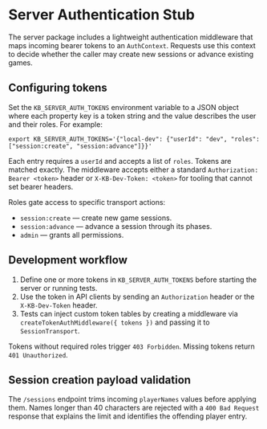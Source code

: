 # Server Authentication Stub

The server package includes a lightweight authentication middleware that maps
incoming bearer tokens to an `AuthContext`. Requests use this context to decide
whether the caller may create new sessions or advance existing games.

## Configuring tokens

Set the `KB_SERVER_AUTH_TOKENS` environment variable to a JSON object where each
property key is a token string and the value describes the user and their roles.
For example:

```
export KB_SERVER_AUTH_TOKENS='{"local-dev": {"userId": "dev", "roles": ["session:create", "session:advance"]}}'
```

Each entry requires a `userId` and accepts a list of `roles`. Tokens are matched
exactly. The middleware accepts either a standard `Authorization: Bearer <token>`
header or `X-KB-Dev-Token: <token>` for tooling that cannot set bearer headers.

Roles gate access to specific transport actions:

- `session:create` — create new game sessions.
- `session:advance` — advance a session through its phases.
- `admin` — grants all permissions.

## Development workflow

1. Define one or more tokens in `KB_SERVER_AUTH_TOKENS` before starting the
   server or running tests.
2. Use the token in API clients by sending an `Authorization` header or the
   `X-KB-Dev-Token` header.
3. Tests can inject custom token tables by creating a middleware via
   `createTokenAuthMiddleware({ tokens })` and passing it to `SessionTransport`.

Tokens without required roles trigger `403 Forbidden`. Missing tokens return
`401 Unauthorized`.

## Session creation payload validation

The `/sessions` endpoint trims incoming `playerNames` values before applying
them. Names longer than 40 characters are rejected with a `400 Bad Request`
response that explains the limit and identifies the offending player entry.
